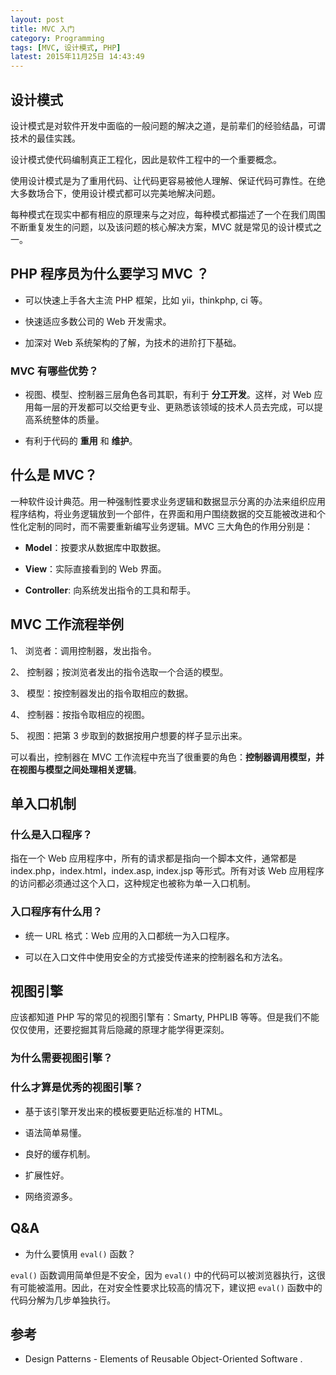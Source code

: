 ```yaml
---
layout: post
title: MVC 入门
category: Programming
tags: [MVC, 设计模式, PHP]
latest: 2015年11月25日 14:43:49
---
```


设计模式
-

设计模式是对软件开发中面临的一般问题的解决之道，是前辈们的经验结晶，可谓技术的最佳实践。

设计模式使代码编制真正工程化，因此是软件工程中的一个重要概念。

使用设计模式是为了重用代码、让代码更容易被他人理解、保证代码可靠性。在绝大多数场合下，使用设计模式都可以完美地解决问题。

每种模式在现实中都有相应的原理来与之对应，每种模式都描述了一个在我们周围不断重复发生的问题，以及该问题的核心解决方案，MVC 就是常见的设计模式之一。

PHP 程序员为什么要学习 MVC ？
-

- 可以快速上手各大主流 PHP 框架，比如 yii，thinkphp, ci 等。

- 快速适应多数公司的 Web 开发需求。

- 加深对 Web 系统架构的了解，为技术的进阶打下基础。

### MVC 有哪些优势？

- 视图、模型、控制器三层角色各司其职，有利于 **分工开发**。这样，对 Web 应用每一层的开发都可以交给更专业、更熟悉该领域的技术人员去完成，可以提高系统整体的质量。

- 有利于代码的 **重用** 和 **维护**。

什么是 MVC？
-

一种软件设计典范。用一种强制性要求业务逻辑和数据显示分离的办法来组织应用程序结构，将业务逻辑放到一个部件，在界面和用户围绕数据的交互能被改进和个性化定制的同时，而不需要重新编写业务逻辑。MVC 三大角色的作用分别是：

- __Model__：按要求从数据库中取数据。

- __View__：实际直接看到的 Web 界面。

- __Controller__: 向系统发出指令的工具和帮手。

MVC 工作流程举例
-

1、 浏览者：调用控制器，发出指令。

2、 控制器；按浏览者发出的指令选取一个合适的模型。

3、 模型：按控制器发出的指令取相应的数据。

4、 控制器：按指令取相应的视图。

5、 视图：把第 3 步取到的数据按用户想要的样子显示出来。

可以看出，控制器在 MVC 工作流程中充当了很重要的角色：**控制器调用模型，并在视图与模型之间处理相关逻辑**。

单入口机制
-

### 什么是入口程序？

指在一个 Web 应用程序中，所有的请求都是指向一个脚本文件，通常都是 index.php，index.html，index.asp, index.jsp 等形式。所有对该 Web 应用程序的访问都必须通过这个入口，这种规定也被称为单一入口机制。

### 入口程序有什么用？

- 统一 URL 格式：Web 应用的入口都统一为入口程序。

- 可以在入口文件中使用安全的方式接受传递来的控制器名和方法名。

视图引擎
-

应该都知道 PHP 写的常见的视图引擎有：Smarty, PHPLIB 等等。但是我们不能仅仅使用，还要挖掘其背后隐藏的原理才能学得更深刻。

### 为什么需要视图引擎？

### 什么才算是优秀的视图引擎？

- 基于该引擎开发出来的模板要更贴近标准的 HTML。

- 语法简单易懂。

- 良好的缓存机制。

- 扩展性好。

- 网络资源多。

Q&A
-

- 为什么要慎用 `eval()` 函数？

`eval()` 函数调用简单但是不安全，因为 `eval()` 中的代码可以被浏览器执行，这很有可能被滥用。因此，在对安全性要求比较高的情况下，建议把 `eval()` 函数中的代码分解为几步单独执行。

参考
-

- Design Patterns - Elements of Reusable Object-Oriented Software .
